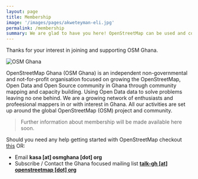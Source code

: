 ```yaml
---
layout: page
title: Membership
image: '/images/pages/akweteyman-eli.jpg'
permalink: /membership
summary: We are glad to have you here! OpenStreetMap can be used and contributed to by everyone. You <b>DO NOT</b> need to be a member of OSM Ghana to make changes or use OpenStreetMap. 
---
```

Thanks for your interest in joining and supporting OSM Ghana.

![OSM Ghana](/images/pages/osmghana-community.jpg)

OpenStreetMap Ghana (OSM Ghana) is an independent non-governmental and not-for-profit organisation focused on growing the OpenStreetMap, Open Data and Open Source community in Ghana through community mapping and capacity building. Using Open Data data to solve problems leaving no one behind. We are a growing network of enthusiasts and profeesional mappers in or with interest in Ghana. All our activities are set up around the global OpenStreetMap (OSM) project and community.

> Further information about membership will be made available here soon. 

Should you need any help getting started with OpenStreetMap checkout [this](/openstreetmap) OR:
- Email **kasa [at] osmghana [dot] org**
- Subscribe / Contact the Ghana focused mailing list **[talk-gh [at] openstreetmap [dot] org](https://lists.openstreetmap.org/listinfo/talk-gh)**